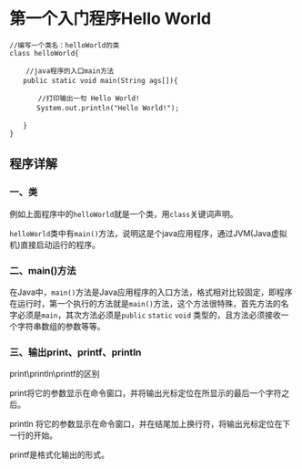 # 第一个入门程序Hello World

	//编写一个类名：helloWorld的类
    class helloWorld{
 
    	//java程序的入口main方法
    　　public static void main(String ags[]){
    
    	   //打印输出一句 Hello World!
    　　　　System.out.println("Hello World!");
    
    　　}
    }


## 程序详解

### 一、类
例如上面程序中的`helloWorld`就是一个类，用`class`关键词声明。

`helloWorld`类中有`main()`方法，说明这是个java应用程序，通过JVM(Java虚拟机)直接启动运行的程序。

### 二、main()方法

在Java中，`main()`方法是Java应用程序的入口方法，格式相对比较固定，即程序在运行时，第一个执行的方法就是`main()`方法，这个方法很特殊，首先方法的名字必须是`main`，其次方法必须是`public` `static` `void` 类型的，且方法必须接收一个字符串数组的参数等等。

### 三、输出print、printf、println

print\println\printf的区别


print将它的参数显示在命令窗口，并将输出光标定位在所显示的最后一个字符之后。


println 将它的参数显示在命令窗口，并在结尾加上换行符，将输出光标定位在下一行的开始。


printf是格式化输出的形式。

